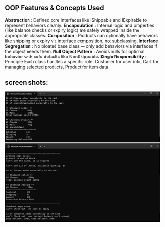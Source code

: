  ## OOP Features & Concepts Used
 **Abstraction** :	Defined core interfaces like IShippable and IExpirable to represent behaviors cleanly.
 **Encapsulation** :	Internal logic and properties (like balance checks or expiry logic) are safely wrapped inside the appropriate classes.
 **Composition** : Products can optionally have behaviors like shipping or expiry via interface composition, not subclassing.
 **Interface Segregation** :	No bloated base class — only add behaviors via interfaces if the object needs them.
 **Null Object Pattern** : Avoids nulls for optional behavior with safe defaults like NonShippable.
 **Single Responsibility** : Principle	Each class handles a specific role: Customer for user info, Cart for managing selected products, Product for item data.
## screen shots:
![image alt](https://github.com/mstf74/E-commerceBasicSystem/blob/e7b153af94ad0e7fd4dd251f755ae5b24d771113/ScreenShots/Screenshot%201.png) 
![image alt](https://github.com/mstf74/E-commerceBasicSystem/blob/e7b153af94ad0e7fd4dd251f755ae5b24d771113/ScreenShots/Screenshot%202.png) 

